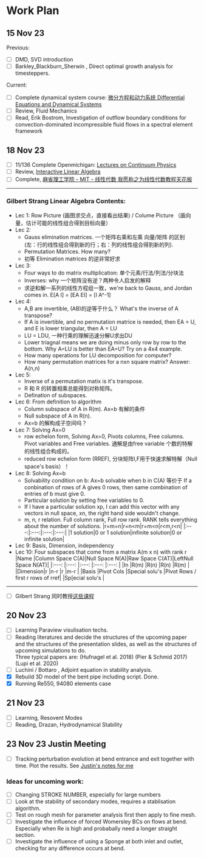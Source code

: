 # Work Plan
## 15 Nov 23
Previous:
- [ ] DMD, SVD introduction
- [ ] Barkley_Blackburn_Sherwin , Direct optimal growth analysis for timesteppers.

Current:
- [ ] Complete dynamical system course: [微分方程和动力系统 Differential Equations and Dynamical Systems]( https://www.bilibili.com/video/BV13e411N7Vt/?p=32&share_source=copy_web&vd_source=c7625a8fd7a15d5783e3cc2650543d45)
- [ ] Review, Fluid Mechanics
- [ ] Read, Erik Bostrom, Investigation of outflow boundary conditions for convection-dominated incompressible fluid flows in a spectral element framework

## 18 Nov 23
- [ ] 11/136 Complete Openmichigan: [Lectures on Continuum Physics](https://open.umich.edu/find/open-educational-resources/engineering/lectures-continuum-physics)
- [ ] Review, [Interactive Linear Algebra](https://textbooks.math.gatech.edu/ila/index.html)
- [ ] Complete, [麻省理工学院 - MIT - 线性代数 我愿称之为线性代数教程天花板](https://www.bilibili.com/video/BV16Z4y1U7oU/?spm_id_from=333.1007.top_right_bar_window_history.content.click&vd_source=87f333e21626c3c3bbbb43b6711d2d81)
---
 ### Gilbert Strang Linear Algebra Contents:
- Lec 1: Row Picture (画图求交点，直接看出结果) / Colume Picture （画向量，估计可能的线性组合得到目标向量）
- Lec 2:
    - Gauss elimination matrices. 一个矩阵右乘和左乘 向量/矩阵 的区别 (左：行的线性组合得到新的行；右：列的线性组合得到新的列).
    - Permutation Matrices. How many?
    - 初等 Elimination matrices 的逆非常好求 
- Lec 3:
    - Four ways to do matrix multiplication: 单个元素/行法/列法/分块法
    - Inverses: why 一个矩阵没有逆？两种令人启发的解释
    - 求逆和解一系列的线性方程组一致，we're back to Gauss, and Jordan comes in. E[A I] = [EA EI] = [I A^-1]
- Lec 4:
    - A,B are invertible, (AB)的逆等于什么？ What's the inverse of A transpose?
    - If A is invertible, and no permutation matrice is needed, then EA = U, and E is lower triangular, then A = LU
    - LU = LDU, 一种行乘的理解迅速分解U求出DU
    - Lower triagnal means we are doing minus only row by row to the bottom. Why A=LU is better than EA=U? Try on a 4x4 example.
    - How many operations for LU decomposition for computer?
    - How many permutation matrices for a nxn square matrix? Answer: A(n,n)
 - Lec 5:
    - Inverse of a permutation matix is it's transpose.
    - R 和 R 的转置相乘总能得到对称矩阵。
    - Defination of subspaces.
 - Lec 6: From definition to algorithm
    - Column subspace of A in R(m). Ax=b 有解的条件
    - Null subspace of A in R(n).
    - Ax=b 的解构成子空间吗？
 - Lec 7: Solving Ax=0
    - row echelon form, Solving Ax=0, Pivots columns, Free columns. Pivot variables and Free variables. 通解是由free variable 个数的特解的线性组合构成的。
    - reduced row echelon form (RREF), 分块矩阵I,F用于快速求解特解（Null space's basis）！
 - Lec 8: Solving Ax=b
    -  Solvability condition on b: Ax=b solvable when b in C(A) 等价于 If a conbination of rows of A gives 0 rows, then same combination of entries of b must give 0.
    -  Particular solution by setting free variables to 0.
    -  If I have a particular solution xp, I can add this vector with any vectors in null space, xn, the right hand side wouldn't change.
    -  m, n, r relation. Full column rank, Full row rank. RANK tells everything about the number of solutions.
       |r=m=n|r=n<m|r=m<n|r<m,r<n|
       |:---:|:---:|:---:|:---:|
       |1 solution|0 or 1 solution|infinite solution|0 or infinite solution|
 - Lec 9: Basis, Dimension, independency
 - Lec 10: Four subspaces that come from a matrix A(m x n) with rank r
      |Name     |Column Space C(A)|Null Space N(A)|Raw Space C(AT)|LeftNull Space N(AT)|
      |:---:    |:---:            |:---:          |:---:                            |:---:               |
      |In       |R(m)             |R(n)           |R(n)                             |R(m)                |
      |Dimension|r                |n-r            |r                                |m-r                 |
      |Basis    |Pivot Cols       |Special solu's |Pivot Rows / first r rows of rref|    |Sp[ecial solu's     |
       

---
- [ ] Gilbert Strang 同时教授[这些课程](https://ocw.mit.edu/search/?q=Prof.+Gilbert+Strang)
## 20 Nov 23
- [ ] Learning Paraview visulisation techs.
- [ ] Reading literatures and decide the structures of the upcoming paper and the structures of the presentation slides, as well as the structures of upcoming simulations to do.<br>
      Three typical papers are: (Hufnagel et al. 2018) (Pier & Schmid 2017) (Lupi et al. 2020)
- [ ] Luchini / Bottaro , Adjoint equation in stability analysis.
- [x] Rebuild 3D model of the bent pipe including script. Done.
- [x] Running Re550, 94080 elements case
## 21 Nov 23
- [ ] Learning, Resovent Modes
- [ ] Reading, Drazan, Hydrodynamical Stability
## 23 Nov 23 Justin Meeting
- [ ] Tracking perturbation evolution at bend entrance and exit together with time. Plot the results. See [Justin's notes for me](https://github.com/FanruiC/LinuxSetup/blob/main/workplan/Fanrui.pdf)
### Ideas for uncoming work:
- [ ] Changing STROKE NUMBER, especially for large numbers
- [ ] Look at the stability of secondary modes, requires a stablisation algorithm.
- [ ] Test on rough mesh for parameter analysis first then apply to fine mesh.
- [ ] Investigate the influence of forced Womersley BCs on flows at bend. Especially when Re is high and probabally need a longer straight section.
- [ ] Investigate the influence of using a Sponge at both inlet and outlet, checking for any difference occurs at bend.
